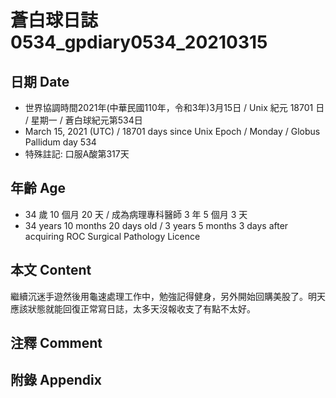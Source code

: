 [_metadata_:encoding]: - "utf-8"
[_metadata_:language]: - "zh-Hant-TW"
[_metadata_:fileformat]: - "markdown"
[_metadata_:MIME_type]: - "text/plain"
[_metadata_:markdown_version]: - "commonmark version 0.29"
[_metadata_:markdown_spec]: - "https://spec.commonmark.org/0.29/"

# 蒼白球日誌0534_gpdiary0534_20210315 #

## 日期 Date ##

* 世界協調時間2021年(中華民國110年，令和3年)3月15日 / Unix 紀元 18701 日 / 星期一 / 蒼白球紀元第534日
* March 15, 2021 (UTC) / 18701 days since Unix Epoch / Monday / Globus Pallidum day 534
* 特殊註記: 口服A酸第317天

## 年齡 Age ##

* 34 歲 10 個月 20 天 / 成為病理專科醫師 3 年 5 個月 3 天
* 34 years 10 months 20 days old / 3 years 5 months 3 days after acquiring ROC Surgical Pathology Licence

## 本文 Content ##

繼續沉迷手遊然後用龜速處理工作中，勉強記得健身，另外開始回購美股了。明天應該狀態就能回復正常寫日誌，太多天沒報收支了有點不太好。

## 注釋 Comment ##


## 附錄 Appendix ##

